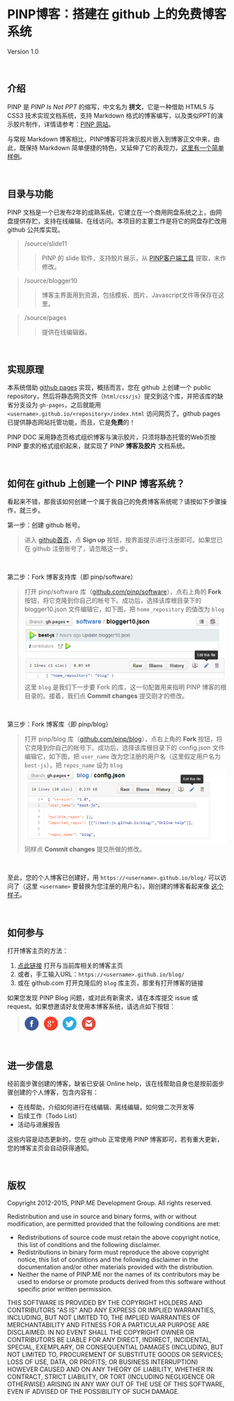 ﻿PINP博客：搭建在 github 上的免费博客系统
=======================================
Version 1.0

&nbsp;

## 介绍

PINP 是 *PINP Is Not PPT* 的缩写，中文名为 **拼文**，它是一种借助 HTML5 与 CSS3 技术实现文档系统，支持 Markdown 格式的博客编写，以及类似PPT的演示胶片制作，详情请参考：<a target="_blank" href="//www.pinp.me/www/www/">PINP 网站</a>。

与常规 Markdown 博客相比，PINP博客可将演示胶片嵌入到博客正文中来，由此，既保持 Markdown 简单便捷的特色，又延伸了它的表现力，<a target="_blank" href="//best-js.github.io/blog/$$Chinese中文/1.在线拼文样例.blog/">这里有一个简单样例</a>。

&nbsp;

## 目录与功能

PINP 文档是一个已发布2年的成熟系统，它建立在一个商用网盘系统之上，由网盘提供存贮，支持在线编辑、在线访问。本项目的主要工作是将它的网盘存贮改用 github 公共库实现。

 >  /source/slide11
 > >  PINP 的 slide 软件，支持胶片展示，从 <a target="_blank" href="//www.pinp.me/www/www/?page=pinp_down.html">PINP客户端工具</a> 提取，未作修改。

 >  /source/blogger10
 > >  博客主界面用到资源，包括模板、图片、Javascript文件等保存在这里。

 >  /source/pages
 > >  提供在线编辑器。

&nbsp;

## 实现原理

本系统借助 [github pages](https://pages.github.com/) 实现，概括而言，您在 github 上创建一个 public repository，然后将静态网页文件（`html/css/js`）提交到这个库，并把该库的缺省分支设为 `gh-pages`，之后就能用 `<username>.github.io/<repository>/index.html` 访问网页了。github pages 已提供静态网站托管功能，而且，它是**免费**的！

PINP DOC 采用静态页格式组织博客与演示胶片，只须将静态托管的Web页按 PINP 要求的格式组织起来，就实现了 PINP **博客及胶片** 文档系统。

&nbsp;

## 如何在 github 上创建一个 PINP 博客系统？

看起来不错，那我该如何创建一个属于我自己的免费博客系统呢？请按如下步骤操作，就三步。

第一步：创建 github 帐号。  
 > 进入 <a target="_blank" href="https://github.com/">github首页</a>，点 **Sign up** 按钮，按界面提示进行注册即可。如果您已在 github 注册账号了，请忽略这一步。

&nbsp;

第二步：Fork 博客支持库（即 pinp/software）   
 > 打开 pinp/software 库（<a target="_blank" href="https://github.com/pinp/software">github.com/pinp/software</a>），点右上角的 **Fork** 按钮，将它克隆到你自己的帐号下。成功后，选择该库根目录下的 blogger10.json 文件编辑它，如下图，把 `home_repository` 的值改为 `blog`   
![config blogger10.json](pages/config_root.png)   
这里 `blog` 是我们下一步要 Fork 的库，这一句配置用来指明 PINP 博客的根目录的。接着，我们点 **Commit changes** 提交刚才的修改。

&nbsp;

第三步：Fork 博客库（即 pinp/blog）   
 > 打开 pinp/blog 库（<a target="_blank" href="https://github.com/pinp/blog">github.com/pinp/blog</a>），点右上角的 **Fork** 按钮，将它克隆到你自己的帐号下。成功后，选择该库根目录下的 config.json 文件编辑它，如下图，把 `user_name` 改为您注册的用户名（这里假定用户名为 `best-js`），把 `repos_name` 设为 `blog`   
![config config.json](pages/config_blog.png)   
同样点 **Commit changes** 提交所做的修改。

&nbsp;

至此，您的个人博客已创建好，用 `https://<username>.github.io/blog/` 可以访问了（这里 `<username>` 要替换为您注册的用户名）。刚创建的博客看起来像 <a target="target" href="//best-js.github.io/blog/?opendoc=%2F%2Fbest-js.github.io%2Fblog%2F%24%24Chinese%E4%B8%AD%E6%96%87%2F0.%E7%BD%91%E5%BF%97.blog%2F">这个样子</a>。

&nbsp;

## 如何参与

打开博客主页的方法：
 1. <a target="_blank" href="https://www.pinp.me/software/pages/blogger/gh_jump.action">点此链接</a> 打开与当前库相关的博客主页
 2. 或者，手工输入URL：`https://<username>.github.io/blog/`
 3. 或在 github.com 打开克隆后的 `blog` 库主页，那里有打开博客的链接

如果您发现 PINP Blog 问题，或对此有新需求，请在本库提交 issue 或 request。如果想邀请好友使用本博客系统，请选点如下按钮：   
 > <a target="_blank" href="https://www.facebook.com/sharer/sharer.php?u=https%3A%2F%2Fgithub.com%2Fpinp%2Fsoftware"><img title="share by facebook" src="pages/fb.png"></a>&nbsp;&nbsp;
   <a target="_blank" href="https://plus.google.com/share?url=https%3A%2F%2Fgithub.com%2Fpinp%2Fsoftware"><img title="share by google+" src="pages/gp.png"></a>&nbsp;&nbsp;
   <a target="_blank" href="https://twitter.com/home?status=https%3A%2F%2Fgithub.com%2Fpinp%2Fsoftware"><img title="share by twitter" src="pages/tw.png"></a>&nbsp;&nbsp;
   <a target="_blank" href="https://www.pinp.me/admin/login/invite2?url=https%3A%2F%2Fgithub.com%2Fpinp%2Fsoftware"><img title="share by e-mail" src="pages/gm.png"></a>

&nbsp;

## 进一步信息

经前面步骤创建的博客，缺省已安装 Online help，该在线帮助自身也是按前面步骤创建的个人博客，包含内容有：

 - 在线帮助，介绍如何进行在线编辑、离线编辑，如何做二次开发等
 - 后续工作（Todo List）
 - 活动与进展报告

这些内容是动态更新的，您在 github 正常使用 PINP 博客即可，若有重大更新，您的博客主页会自动获得通知。

&nbsp;

## 版权

Copyright 2012-2015, PINP.ME Development Group. All rights reserved.

Redistribution and use in source and binary forms, with or without
modification, are permitted provided that the following conditions
are met:

  - Redistributions of source code must retain the above copyright
    notice, this list of conditions and the following disclaimer.
  - Redistributions in binary form must reproduce the above
    copyright notice, this list of conditions and the following
    disclaimer in the documentation and/or other materials provided
    with the distribution.
  - Neither the name of PINP.ME nor the names of its contributors 
    may be used to endorse or promote products derived from this 
    software without specific prior written permission.

THIS SOFTWARE IS PROVIDED BY THE COPYRIGHT HOLDERS AND CONTRIBUTORS
"AS IS" AND ANY EXPRESS OR IMPLIED WARRANTIES, INCLUDING, BUT NOT
LIMITED TO, THE IMPLIED WARRANTIES OF MERCHANTABILITY AND FITNESS FOR
A PARTICULAR PURPOSE ARE DISCLAIMED. IN NO EVENT SHALL THE COPYRIGHT
OWNER OR CONTRIBUTORS BE LIABLE FOR ANY DIRECT, INDIRECT, INCIDENTAL,
SPECIAL, EXEMPLARY, OR CONSEQUENTIAL DAMAGES (INCLUDING, BUT NOT
LIMITED TO, PROCUREMENT OF SUBSTITUTE GOODS OR SERVICES; LOSS OF USE,
DATA, OR PROFITS; OR BUSINESS INTERRUPTION) HOWEVER CAUSED AND ON ANY
THEORY OF LIABILITY, WHETHER IN CONTRACT, STRICT LIABILITY, OR TORT
(INCLUDING NEGLIGENCE OR OTHERWISE) ARISING IN ANY WAY OUT OF THE USE
OF THIS SOFTWARE, EVEN IF ADVISED OF THE POSSIBILITY OF SUCH DAMAGE.
